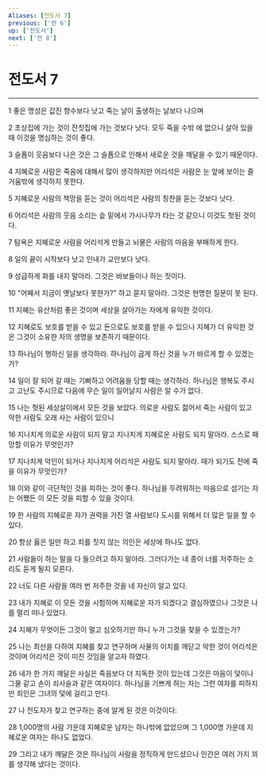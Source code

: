 ```yaml
---
Aliases: [전도서 7]
previous: ['전 6']
up: ['전도서']
next: ['전 8']
---
```

# 전도서 7

***


1 좋은 명성은 값진 향수보다 낫고 죽는 날이 출생하는 날보다 나으며 

2 초상집에 가는 것이 잔칫집에 가는 것보다 낫다. 모두 죽을 수밖 에 없으니 살아 있을 때 이것을 명심하는 것이 좋다. 

3 슬픔이 웃음보다 나은 것은 그 슬픔으로 인해서 새로운 것을 깨달을 수 있기 때문이다. 

4 지혜로운 사람은 죽음에 대해서 많이 생각하지만 어리석은 사람은 눈 앞에 보이는 즐거움밖에 생각하지 못한다. 

5 지혜로운 사람의 책망을 듣는 것이 어리석은 사람의 칭찬을 듣는 것보다 낫다. 

6 어리석은 사람의 웃음 소리는 솥 밑에서 가시나무가 타는 것 같으니 이것도 헛된 것이다. 

7 탐욕은 지혜로운 사람을 어리석게 만들고 뇌물은 사람의 마음을 부패하게 한다. 

8 일의 끝이 시작보다 낫고 인내가 교만보다 낫다. 

9 성급하게 화를 내지 말아라. 그것은 바보들이나 하는 짓이다. 

10 "어째서 지금이 옛날보다 못한가?" 하고 묻지 말아라. 그것은 현명한 질문이 못 된다. 

11 지혜는 유산처럼 좋은 것이며 세상을 살아가는 자에게 유익한 것이다. 

12 지혜로도 보호를 받을 수 있고 돈으로도 보호를 받을 수 있으나 지혜가 더 유익한 것은 그것이 소유한 자의 생명을 보존하기 때문이다. 

13 하나님이 행하신 일을 생각하라. 하나님이 굽게 하신 것을 누가 바르게 할 수 있겠는가? 

14 일이 잘 되어 갈 때는 기뻐하고 어려움을 당할 때는 생각하라. 하나님은 행복도 주시고 고난도 주시므로 다음에 무슨 일이 일어날지 사람은 알 수가 없다. 

15 나는 헛된 세상살이에서 모든 것을 보았다. 의로운 사람도 젊어서 죽는 사람이 있고 악한 사람도 오래 사는 사람이 있으니 

16 지나치게 의로운 사람이 되지 말고 지나치게 지혜로운 사람도 되지 말아라. 스스로 패망할 이유가 무엇인가? 

17 지나치게 악인이 되거나 지나치게 어리석은 사람도 되지 말아라. 때가 되기도 전에 죽을 이유가 무엇인가? 

18 이와 같이 극단적인 것을 피하는 것이 좋다. 하나님을 두려워하는 마음으로 섬기는 자는 어쨌든 이 모든 것을 피할 수 있을 것이다. 

19 한 사람의 지혜로운 자가 권력을 가진 열 사람보다 도시를 위해서 더 많은 일을 할 수 있다. 

20 항상 옳은 일만 하고 죄를 짓지 않는 의인은 세상에 하나도 없다. 

21 사람들이 하는 말을 다 들으려고 하지 말아라. 그러다가는 네 종이 너를 저주하는 소리도 듣게 될지 모른다. 

22 너도 다른 사람을 여러 번 저주한 것을 네 자신이 알고 있다. 

23 내가 지혜로 이 모든 것을 시험하며 지혜로운 자가 되겠다고 결심하였으나 그것은 나를 멀리 떠나 있었다. 

24 지혜가 무엇이든 그것이 멀고 심오하기만 하니 누가 그것을 찾을 수 있겠는가? 

25 나는 최선을 다하여 지혜를 찾고 연구하며 사물의 이치를 깨닫고 악한 것이 어리석은 것이며 어리석은 것이 미친 것임을 알고자 하였다. 

26 내가 한 가지 깨달은 사실은 죽음보다 더 지독한 것이 있는데 그것은 마음이 덫이나 그물 같고 손이 쇠사슬과 같은 여자이다. 하나님을 기쁘게 하는 자는 그런 여자를 피하지만 죄인은 그녀의 덫에 걸리고 만다. 

27 나 전도자가 찾고 연구하는 중에 알게 된 것은 이것이다: 

28 1,000명의 사람 가운데 지혜로운 남자는 하나밖에 없었으며 그 1,000명 가운데 지혜로운 여자는 하나도 없었다. 

29 그리고 내가 깨달은 것은 하나님이 사람을 정직하게 만드셨으나 인간은 여러 가지 꾀를 생각해 냈다는 것이다.
